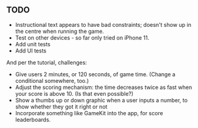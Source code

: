 ## TODO

- Instructional text appears to have bad constraints; doesn't show up in the centre when running the game.
- Test on other devices - so far only tried on iPhone 11.
- Add unit tests
- Add UI tests

And per the tutorial, challenges:

- Give users 2 minutes, or 120 seconds, of game time. (Change a conditional somewhere, too.)
- Adjust the scoring mechanism: the time decreases twice as fast when your score is above 10. (Is that even possible?)
- Show a thumbs up or down graphic when a user inputs a number, to show whether they got it right or not
- Incorporate something like GameKit into the app, for score leaderboards.

